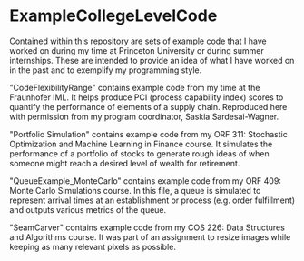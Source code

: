 # ExampleCollegeLevelCode
Contained within this repository are sets of example code that I have worked on during my time at Princeton University or during summer internships. These are intended to provide an idea of what I have worked on in the past and to exemplify my programming style.

"CodeFlexibilityRange" contains example code from my time at the Fraunhofer IML. It helps produce PCI (process capability index) scores to quantify the performance of elements of a supply chain. Reproduced here with permission from my program coordinator, Saskia Sardesai-Wagner. 

"Portfolio Simulation" contains example code from my ORF 311: Stochastic Optimization and Machine Learning in Finance course. It simulates the performance of a portfolio of stocks to generate rough ideas of when someone might reach a desired level of wealth for retirement. 

"QueueExample_MonteCarlo" contains example code from my ORF 409: Monte Carlo Simulations course. In this file, a queue is simulated to represent arrival times at an establishment or process (e.g. order fulfillment) and outputs various metrics of the queue. 

"SeamCarver" contains example code from my COS 226: Data Structures and Algorithms course. It was part of an assignment to resize images while keeping as many relevant pixels as possible.
